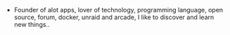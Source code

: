 - Founder of alot apps, lover of technology, programming language, open source, forum, docker, unraid and arcade, I like to discover and learn new things..
  <br>
































































































































































































































































































































































































































































































































































































































































































































































































































































































































































































































































































































































































































































































































































































































































































































































































































































































































































































































































































































































































































































































































































































































































































































































































































































































































































































































































































































































































































































































































































































































































































































